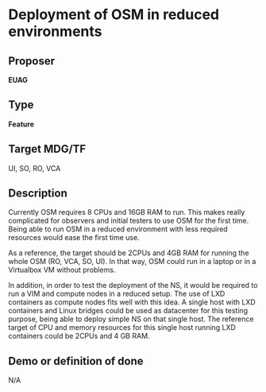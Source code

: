 # Deployment of OSM in reduced environments #

## Proposer ##
**EUAG**

## Type ##
**Feature**

## Target MDG/TF ##
UI, SO, RO, VCA

## Description ##
Currently OSM requires 8 CPUs and 16GB RAM to run. This makes really complicated 
for observers and initial testers to use OSM for the first time. Being able to 
run OSM in a reduced environment with less required resources would ease the 
first time use.

As a reference, the target should be 2CPUs and 4GB RAM for running the whole OSM 
(RO, VCA, SO, UI). In that way, OSM could run in a laptop or in a Virtualbox VM 
without problems.

In addition, in order to test the deployment of the NS, it would be required to 
run a VIM and compute nodes in a reduced setup. The use of LXD containers as 
compute nodes fits well with this idea. A single host with LXD containers and 
Linux bridges could be used as datacenter for this testing purpose, being able 
to deploy simple NS on that single host. The reference target of CPU and memory 
resources for this single host running LXD containers could be 2CPUs and 4 GB 
RAM.

## Demo or definition of done ##
N/A
